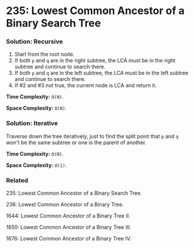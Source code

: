 # 235: Lowest Common Ancestor of a Binary Search Tree

### Solution: Recursive
1. Start from the root node.
2. If both `p` and `q` are in the right subtree, the LCA must be in the right subtree and continue to search there. 
3. If both `p` and `q` are in the left subtree, the LCA must be in the left subtree and continue to search there.
4. If #2 and #3 not true, the current node is LCA and return it.

**Time Complexity:** `O(N)`.

**Space Complexity:** `O(N)`.

### Solution: Iterative
Traverse down the tree iteratively, just to find the split point that `p` and `q` won't be the same subtree or one is the parent of another.

**Time Complexity:** `O(N)`.

**Space Complexity:** `O(1)`.

### Related
235: Lowest Common Ancestor of a Binary Search Tree.

236: Lowest Common Ancestor of a Binary Tree.

1644: Lowest Common Ancestor of a Binary Tree II.

1650: Lowest Common Ancestor of a Binary Tree III.

1676: Lowest Common Ancestor of a Binary Tree IV.